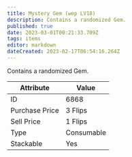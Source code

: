 ```yaml
---
title: Mystery Gem (wep LV18)
description: Contains a randomized Gem.
published: true
date: 2023-03-01T00:21:33.709Z
tags: items
editor: markdown
dateCreated: 2023-02-17T06:54:16.264Z
---
```


Contains a randomized Gem.

|Attribute|Value|
|-|-|
|ID|6868|
|Purchase Price|3 Flips|
|Sell Price|1 Flips|
|Type|Consumable|
|Stackable|Yes|

